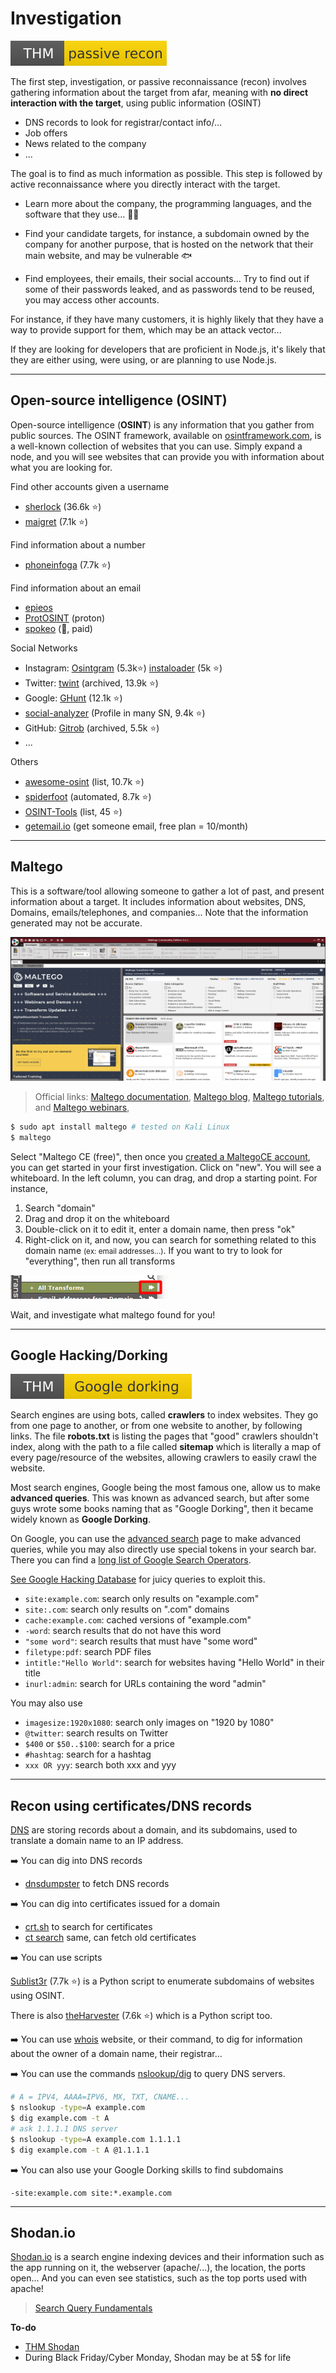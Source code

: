 # Investigation

[![passiverecon](../../_badges/thm/passiverecon.svg)](https://tryhackme.com/room/passiverecon)

<div class="row row-cols-md-2"><div class="align-self-center">

The first step, investigation, or passive reconnaissance (recon) involves gathering information about the target from afar, meaning with **no direct interaction with the target**, using public information (OSINT)

* DNS records to look for registrar/contact info/...
* Job offers
* News related to the company
* ...

The goal is to find as much information as possible. This step is followed by active reconnaissance where you directly interact with the target.
</div><div>

* Learn more about the company, the programming languages, and the software that they use... 🧑‍💻

* Find your candidate targets, for instance, a subdomain owned by the company for another purpose, that is hosted on the network that their main website, and may be vulnerable 🐟

* Find employees, their emails, their social accounts... Try to find out if some of their passwords leaked, and as passwords tend to be reused, you may access other accounts.

For instance, if they have many customers, it is highly likely that they have a way to provide support for them, which may be an attack vector...

If they are looking for developers that are proficient in Node.js, it's likely that they are either using, were using, or are planning to use Node.js.
</div></div>

<hr class="sep-both">

## Open-source intelligence (OSINT)

<div class="row row-cols-md-2"><div>

Open-source intelligence (**OSINT**) is any information that you gather from public sources. The OSINT framework, available on [osintframework.com](https://osintframework.com/), is a well-known collection of websites that you can use. Simply expand a node, and you will see websites that can provide you with information about what you are looking for.

Find other accounts given a username

* [sherlock](https://github.com/sherlock-project/sherlock) (36.6k ⭐)
* [maigret](https://github.com/soxoj/maigret) (7.1k ⭐)

Find information about a number

* [phoneinfoga](https://github.com/sundowndev/phoneinfoga) (7.7k ⭐)

Find information about an email

* [epieos](https://epieos.com/)
* [ProtOSINT](https://github.com/pixelbubble/ProtOSINT) (proton)
* [spokeo](https://www.spokeo.com/) (👻, paid)
</div><div>

Social Networks
* Instagram: [Osintgram](https://github.com/Datalux/Osintgram) (5.3k⭐) [instaloader](https://github.com/instaloader/instaloader) (5k ⭐)
* Twitter: [twint](https://github.com/twintproject/twint) (archived, 13.9k ⭐)
* Google: [GHunt](https://github.com/mxrch/GHunt) (12.1k ⭐)
* [social-analyzer](https://github.com/qeeqbox/social-analyzer) (Profile in many SN, 9.4k ⭐)
* GitHub: [Gitrob](https://github.com/michenriksen/gitrob) (archived, 5.5k ⭐)
* ...

Others

* [awesome-osint](https://github.com/jivoi/awesome-osint) (list, 10.7k ⭐)
* [spiderfoot](https://github.com/smicallef/spiderfoot) (automated, 8.7k ⭐)
* [OSINT-Tools](https://github.com/mgp25/OSINT-Tools) (list, 45 ⭐)
* [getemail.io](https://getemail.io/) (get someone email, free plan = 10/month)
</div></div>

<hr class="sep-both">

## Maltego

<div class="row row-cols-md-2"><div>

This is a software/tool allowing someone to gather a lot of past, and present information about a target. It includes information about websites, DNS, Domains, emails/telephones, and companies... Note that the information generated may not be accurate.

![Maltego](_images/maltego.png)

> Official links: [Maltego documentation](https://docs.maltego.com/support/home), [Maltego blog](https://www.maltego.com/blog/), [Maltego tutorials](https://www.maltego.com/categories/tutorial/), and [Maltego webinars](https://www.maltego.com/webinars/),

</div><div>

```bash
$ sudo apt install maltego # tested on Kali Linux
$ maltego
```

Select "Maltego CE (free)", then once you [created a MaltegoCE account](https://www.maltego.com/ce-registration/), you can get started in your first investigation. Click on "new". You will see a whiteboard. In the left column, you can drag, and drop a starting point. For instance,

1. Search "domain"
2. Drag and drop it on the whiteboard
3. Double-click on it to edit it, enter a domain name, then press "ok"
4. Right-click on it, and now, you can search for something related to this domain name <small>(ex: email addresses...)</small>. If you want to try to look for "everything", then run all transforms

![maltego_run_all_transforms](_images/maltego_run_all_transforms.png)

Wait, and investigate what maltego found for you!
</div></div>

<hr class="sep-both">

## Google Hacking/Dorking

[![googledorking](../../_badges/thm/googledorking.svg)](https://tryhackme.com/room/googledorking)

<div class="row row-cols-md-2"><div>

Search engines are using bots, called **crawlers** to index websites. They go from one page to another, or from one website to another, by following links. The file **robots.txt** is listing the pages that "good" crawlers shouldn't index, along with the path to a file called **sitemap** which is literally a map of every page/resource of the websites, allowing crawlers to easily crawl the website.

Most search engines, Google being the most famous one, allow us to make **advanced queries**. This was known as advanced search, but after some guys wrote some books naming that as "Google Dorking", then it became widely known as **Google Dorking**.

On Google, you can use the [advanced search](https://www.google.com/advanced_search) page to make advanced queries, while you may also directly use special tokens in your search bar. There you can find a [long list of Google Search Operators](https://ahrefs.com/blog/google-advanced-search-operators/).

[See Google Hacking Database](https://www.exploit-db.com/google-hacking-database) for juicy queries to exploit this.
</div><div>

* `site:example.com`: search only results on "example.com"
* `site:.com`: search only results on ".com" domains
* `cache:example.com`: cached versions of "example.com"
* `-word`: search results that do not have this word
* `"some word"`: search results that must have "some word"
* `filetype:pdf`: search PDF files
* `intitle:"Hello World"`: search for websites having "Hello World" in their title
* `inurl:admin`: search for URLs containing the word "admin"

You may also use

* `imagesize:1920x1080`: search only images on "1920 by 1080"
* `@twitter`: search results on Twitter
* `$400` or `$50..$100`: search for a price
* `#hashtag`: search for a hashtag
* `xxx OR yyy`: search both xxx and yyy
</div></div>

<hr class="sep-both">

## Recon using certificates/DNS records

<div class="row row-cols-md-2"><div>

[DNS](/_it/networking/general/index.md#domain-name-system-dns-protocol) are storing records about a domain, and its subdomains, used to translate a domain name to an IP address.

➡️ You can dig into DNS records

* [dnsdumpster](https://dnsdumpster.com/) to fetch DNS records

➡️ You can dig into certificates issued for a domain

* [crt.sh](https://crt.sh/) to search for certificates
* [ct search](https://ui.ctsearch.entrust.com/ui/ctsearchui) same, can fetch old certificates

➡️ You can use scripts

[Sublist3r](https://github.com/aboul3la/Sublist3r) (7.7k ⭐) is a Python script to enumerate subdomains of websites using OSINT.

There is also [theHarvester](https://github.com/laramies/theHarvester) (7.6k ⭐) which is a Python script too.
</div><div>

➡️ You can use [whois](https://www.whois.com/whois/) website, or their command, to dig for information about the owner of a domain name, their registrar...

➡️ You can use the commands [nslookup/dig](/operating-systems/linux/networking/linux.md#interact-with-the-outside) to query DNS servers.

```bash
# A = IPV4, AAAA=IPV6, MX, TXT, CNAME...
$ nslookup -type=A example.com
$ dig example.com -t A
# ask 1.1.1.1 DNS server
$ nslookup -type=A example.com 1.1.1.1
$ dig example.com -t A @1.1.1.1
```

➡️ You can also use your Google Dorking skills to find subdomains

```text
-site:example.com site:*.example.com
```
</div></div>

<hr class="sep-both">

## Shodan.io

<div class="row row-cols-md-2"><div>

[Shodan.io](https://www.shodan.io/) is a search engine indexing devices and their information such as the app running on it, the webserver (apache/...), the location, the ports open... And you can even see statistics, such as the top ports used with apache!

> [Search Query Fundamentals](https://help.shodan.io/the-basics/search-query-fundamentals)
</div><div>

**To-do**

* [THM Shodan](https://tryhackme.com/room/shodan)
* During Black Friday/Cyber Monday, Shodan may be at 5$ for life
</div></div>